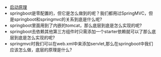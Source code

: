 * [启动原理](https://blog.csdn.net/qq_30270931/article/details/79567295)
* springboot是零配置的，但它是怎么做到的呢？我们都用过SpringMVC，但是springboot和springmvc的关系到底是什么呢?
* springboot里面用到了内嵌的tomcat，那么底层到底是怎么实现的呢?
* springboot去依赖其他第三方组件时只需添加一个starter依赖就可以了那么底层到底是怎么实现的呢?
* springmvc时我们可以在web.xml中来添加servlet,那么在springboot中我们应该怎么做，底层的原理是什么?
